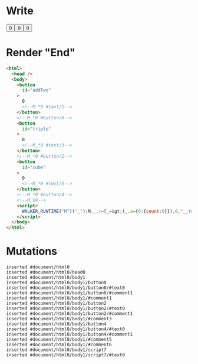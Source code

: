 # Write
  <button id=addTwo>0<!--M_*0 #text/1--></button><!--M_*0 #button/0--><button id=triple>0<!--M_*0 #text/3--></button><!--M_*0 #button/2--><button id=cube>0<!--M_*0 #text/5--></button><!--M_*0 #button/4--><!--M_$0--><script>WALKER_RUNTIME("M")("_");M._.r=[_=>(_.a={0:{count:0}}),0,"__tests__/template.marko_0_count",0];M._.w()</script>


# Render "End"
```html
<html>
  <head />
  <body>
    <button
      id="addTwo"
    >
      0
      <!--M_*0 #text/1-->
    </button>
    <!--M_*0 #button/0-->
    <button
      id="triple"
    >
      0
      <!--M_*0 #text/3-->
    </button>
    <!--M_*0 #button/2-->
    <button
      id="cube"
    >
      0
      <!--M_*0 #text/5-->
    </button>
    <!--M_*0 #button/4-->
    <!--M_$0-->
    <script>
      WALKER_RUNTIME("M")("_");M._.r=[_=&gt;(_.a={0:{count:0}}),0,"__tests__/template.marko_0_count",0];M._.w()
    </script>
  </body>
</html>
```

# Mutations
```
inserted #document/html0
inserted #document/html0/head0
inserted #document/html0/body1
inserted #document/html0/body1/button0
inserted #document/html0/body1/button0/#text0
inserted #document/html0/body1/button0/#comment1
inserted #document/html0/body1/#comment1
inserted #document/html0/body1/button2
inserted #document/html0/body1/button2/#text0
inserted #document/html0/body1/button2/#comment1
inserted #document/html0/body1/#comment3
inserted #document/html0/body1/button4
inserted #document/html0/body1/button4/#text0
inserted #document/html0/body1/button4/#comment1
inserted #document/html0/body1/#comment5
inserted #document/html0/body1/#comment6
inserted #document/html0/body1/script7
inserted #document/html0/body1/script7/#text0
```